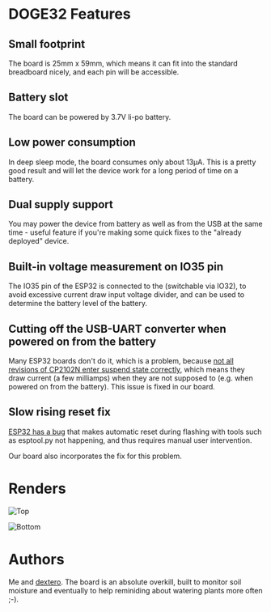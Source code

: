# DOGE32 Features

## Small footprint

The board is 25mm x 59mm, which means it can fit into the standard breadboard nicely, and
each pin will be accessible.

## Battery slot

The board can be powered by 3.7V li-po battery.

## Low power consumption

In deep sleep mode, the board consumes only about 13µA. This is a pretty good result and will
let the device work for a long period of time on a battery.

## Dual supply support

You may power the device from battery as well as from the USB at the same time - useful feature
if you're making some quick fixes to the "already deployed" device.

## Built-in voltage measurement on IO35 pin

The IO35 pin of the ESP32 is connected to the (switchable via IO32), to avoid excessive current
draw input voltage divider, and can be used to determine the battery level of the battery.

## Cutting off the USB-UART converter when powered on from the battery

Many ESP32 boards don't do it, which is a problem, because [not all revisions of CP2102N enter
suspend state correctly](https://www.silabs.com/documents/public/errata/cp2102n-errata.pdf),
which means they draw current (a few milliamps) when they are not supposed to (e.g. when powered
on from the battery). This issue is fixed in our board.

## Slow rising reset fix

[ESP32 has a bug](https://www.esp32.com/viewtopic.php?t=5731) that makes automatic reset during
flashing with tools such as esptool.py not happening, and thus requires manual user intervention.

Our board also incorporates the fix for this problem.

# Renders

![Top](https://github.com/sznaider/doge32/blob/master/esp32-pcb-top.png)

![Bottom](https://github.com/sznaider/doge32/blob/master/esp32-pcb-bottom.png)

# Authors

Me and [dextero](https://github.com/dextero/). The board is an absolute overkill, built to monitor
soil moisture and eventually to help reminiding about watering plants more often ;-).
